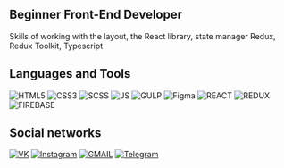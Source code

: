 

## Beginner Front-End Developer
Skills of working with the layout, the React library, state manager Redux, Redux Toolkit, Typescript

## Languages and Tools

![HTML5](https://img.shields.io/badge/-HTML-black?style=for-the-badge&logo=HTML5&logoColor=red)
![CSS3](https://img.shields.io/badge/-CSS-black?style=for-the-badge&logo=CSS3&logoColor=blue)
![SCSS](https://img.shields.io/badge/-SCSS-black?style=for-the-badge&logo=SASS&logoColor=pink)
![JS](https://img.shields.io/badge/-JavaScript-black?style=for-the-badge&logo=JS&logoColor=yellow)
![GULP](https://img.shields.io/badge/-GULP-black?style=for-the-badge&logo=GULP&logoColor=red)
![Figma](https://img.shields.io/badge/-Figma-black?style=for-the-badge&logo=Figma&logoColor=orange)
![REACT](https://img.shields.io/badge/-React-black?style=for-the-badge&logo=React&logoColor=blue)
![REDUX](https://img.shields.io/badge/-Redux-black?style=for-the-badge&logo=Redux&logoColor=violet)
![FIREBASE](https://img.shields.io/badge/-Firebase-black?style=for-the-badge&logo=Firebase&logoColor=orange)



## Social networks

[![VK](https://img.shields.io/badge/-VK-black?style=for-the-badge&logo=VK&logoColor=blue)](https://vk.com/zosik_667)
[![Instagram](https://img.shields.io/badge/-Instagram-black?style=for-the-badge&logo=instagram&logoColor=blueviolet)](https://www.instagram.com/ego0or_/)
[![GMAIL](https://img.shields.io/badge/-GMAIL-black?style=for-the-badge&logo=GMAIL&logoColor=red)]()
[![Telegram](https://img.shields.io/badge/-Telegram-black?style=for-the-badge&logo=Telegram&logoColor=blue)](https://t.me/fck_roflan)

